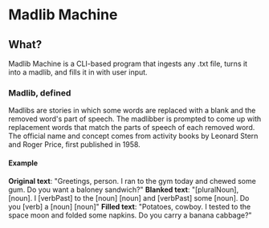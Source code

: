 # Madlib Machine
## What?
Madlib Machine is a CLI-based program that ingests any .txt file, turns it into a madlib, and fills it in with user input.
### Madlib, defined
Madlibs are stories in which some words are replaced with a blank and the removed word's part of speech. The madlibber is prompted to come up with replacement words that match the parts of speech of each removed word. The official name and concept comes from activity books by Leonard Stern and Roger Price, first published in 1958.

#### Example 
**Original text**: "Greetings, person. I ran to the gym today and chewed some gum. Do you want a baloney sandwich?" 
**Blanked text**: "[pluralNoun], [noun]. I [verbPast] to the [noun] [noun] and [verbPast] some [noun]. Do you [verb] a [noun] [noun]"
**Filled text**: "Potatoes, cowboy. I tested to the space moon and folded some napkins. Do you carry a banana cabbage?"

